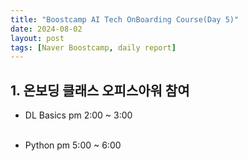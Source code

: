 ```yaml
---
title: "Boostcamp AI Tech OnBoarding Course(Day 5)"
date: 2024-08-02
layout: post
tags: [Naver Boostcamp, daily report]
---
```


## 1. 온보딩 클래스 오피스아워 참여

* DL Basics
  pm 2:00 ~ 3:00
<br><br>

* Python
  pm 5:00 ~ 6:00
<br><br>
